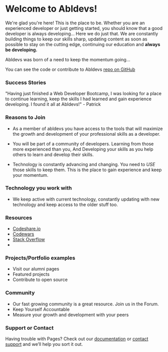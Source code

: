 # Welcome to Abldevs!

We're glad you're here! This is the place to be. Whether you are an experienced developer or just getting started, you should know that a good developer is always developing...
Here we do just that. We are constantly building things to keep our skills sharp, updating content as soon as possible to stay on the cutting edge, continuing our education and **always be developing.**

Abldevs was born of a need to keep the momentum going...

You can see the code or contribute to Abldevs [repo on GitHub](https://github.com/patrickthesailorman/abldevs)

### Success Stories

  "Having just finished a Web Developer Bootcamp, I was looking for a place to continue learning, keep the skills I had learned and gain experience developing. I found it all at Abldevs!"
                            - Patrick
### Reasons to Join

  - As a member of abldevs you have access to the tools that will maximize the growth and development of your professional skills as a developer.

  - You will be part of a community of developers. Learning from those more experienced than you, And Developing your skills as you help others to learn and develop their skills.

  - Technology is constantly advancing and changing. You need to _USE_ those skills to keep them. This is the place to gain experience and keep your momentum.

### Technology you work with

  - We keep active with current technology, constantly updating with new technology and keep access to the older stuff too.

### Resources

  - [Codeshare.io](https://codeshare.io/)
  - [Codewars](https://www.codewars.com)
  - [Stack Overflow](https://stackoverflow.com/)
  -

### Projects/Portfolio examples

 - Visit our alumni pages
 - Featured projects
 - Contribute to open source

### Community

  - Our fast growing community is a great resource. Join us in the Forum.
  - Keep Yourself Accountable
  - Measure your growth and development with your peers


### Support or Contact

Having trouble with Pages? Check out our [documentation](https://help.github.com/categories/github-pages-basics/) or [contact support](https://github.com/contact) and we’ll help you sort it out.
